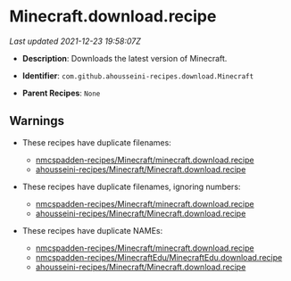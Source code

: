 # Minecraft.download.recipe

_Last updated 2021-12-23 19:58:07Z_

- **Description**: Downloads the latest version of Minecraft.

- **Identifier**: `com.github.ahousseini-recipes.download.Minecraft`

- **Parent Recipes**: `None`

## Warnings

- These recipes have duplicate filenames:
    - [nmcspadden-recipes/Minecraft/minecraft.download.recipe](/autopkg-dupe-tracker/nmcspadden-recipes/Minecraft/minecraft.download.recipe)
    - [ahousseini-recipes/Minecraft/Minecraft.download.recipe](/autopkg-dupe-tracker/ahousseini-recipes/Minecraft/Minecraft.download.recipe)

- These recipes have duplicate filenames, ignoring numbers:
    - [nmcspadden-recipes/Minecraft/minecraft.download.recipe](/autopkg-dupe-tracker/nmcspadden-recipes/Minecraft/minecraft.download.recipe)
    - [ahousseini-recipes/Minecraft/Minecraft.download.recipe](/autopkg-dupe-tracker/ahousseini-recipes/Minecraft/Minecraft.download.recipe)

- These recipes have duplicate NAMEs:
    - [nmcspadden-recipes/Minecraft/minecraft.download.recipe](/autopkg-dupe-tracker/nmcspadden-recipes/Minecraft/minecraft.download.recipe)
    - [nmcspadden-recipes/MinecraftEdu/MinecraftEdu.download.recipe](/autopkg-dupe-tracker/nmcspadden-recipes/MinecraftEdu/MinecraftEdu.download.recipe)
    - [ahousseini-recipes/Minecraft/Minecraft.download.recipe](/autopkg-dupe-tracker/ahousseini-recipes/Minecraft/Minecraft.download.recipe)
